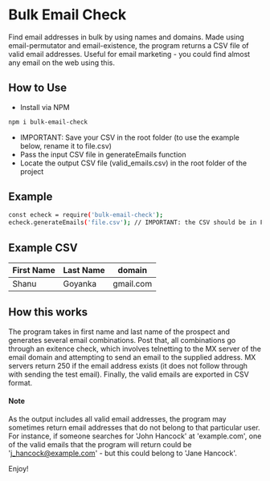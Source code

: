 # Bulk Email Check

Find email addresses in bulk by using names and domains. Made using email-permutator and email-existence, the program returns a CSV file of valid email addresses. Useful for email marketing - you could find almost any email on the web using this.

## How to Use

  - Install via NPM
  ```sh
  npm i bulk-email-check
  ```
  - IMPORTANT: Save your CSV in the root folder (to use the example below, rename it to file.csv)
  - Pass the input CSV file in generateEmails function
  - Locate the output CSV file (valid_emails.csv) in the root folder of the project

## Example

  ```sh
  const echeck = require('bulk-email-check');
  echeck.generateEmails('file.csv'); // IMPORTANT: the CSV should be in First Name | Last Name | Domain format. Please check the example CSV.
  ```

## Example CSV

First Name    | Last Name   | domain
------------- | ------------- | -------------
Shanu  | Goyanka | gmail.com

## How this works
The program takes in first name and last name of the prospect and generates several email combinations. Post that, all combinations go through an exitence check, which involves telnetting to the MX server of the email domain and attempting to send an email to the supplied address. MX servers return 250 if the email address exists (it does not follow through with sending the test email). Finally, the valid emails are exported in CSV format.

#### Note
 As the output includes all valid email addresses, the program may sometimes return email addresses that do not belong to that particular user. For instance, if someone searches for 'John Hancock' at 'example.com', one of the valid emails that the program will return could be 'j_hancock@example.com' - but this could belong to 'Jane Hancock'.

Enjoy!
